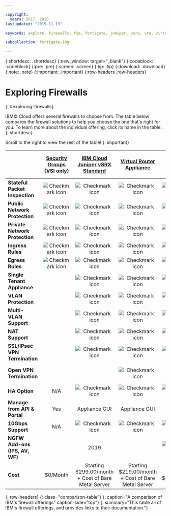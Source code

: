 ```yaml
---

copyright:
  years: 2017, 2018
lastupdated: "2019-11-13"

keywords: explore, firewalls, fsa, fortigate, juniper, vsrx, vra, virtual router appliance, security, vyatta, comparison, features

subcollection: fortigate-10g

---
```


{:shortdesc: .shortdesc}
{:new_window: target="_blank"}
{:codeblock: .codeblock}
{:pre: .pre}
{:screen: .screen}
{:tip: .tip}
{:download: .download}
{:note: .note}
{:important: .important}
{:row-headers .row-headers}

# Exploring Firewalls
{: #exploring-firewalls}

IBM© Cloud offers several firewalls to choose from. The table below compares the firewall solutions to help you choose the one that's right for you. To learn more about the individual offering, click its name in the table.
{: shortdesc}

Scroll to the right to view the rest of the table!
{: important}

|        | [Security Groups](/docs/infrastructure/security-groups?topic=security-groups-getting-started) (VSI only) | [IBM Cloud Juniper vSRX Standard](/docs/infrastructure/vsrx?topic=vsrx-getting-started) |[Virtual Router Appliance](/docs/infrastructure/virtual-router-appliance?topic=virtual-router-appliance-getting-started) | [FortiGate Security Appliance 10Gbps](/docs/infrastructure/fortigate-10g?topic=fortigate-10g-getting-started) | [FortiGate Security Appliance 1Gbps](/docs/infrastructure/fortigate-1g?topic=fortigate-1g-getting-started) | [Hardware Firewall ](/docs/infrastructure/hardware-firewall-shared?topic=hardware-firewall-shared-getting-started) | [Hardware Firewall (Dedicated)](/docs/infrastructure/hardware-firewall-dedicated?topic=hardware-firewall-dedicated-getting-started) | [Cloud  Internet Services](/docs/infrastructure/cis?topic=cis-getting-started)
| ------- | :------: | :------: | :------: | :------: | :------: | :------: | :------: | :------: |
|**Stateful Packet Inspection**|![Checkmark icon](../../icons/checkmark-icon.svg)|![Checkmark icon](../../icons/checkmark-icon.svg)|![Checkmark icon](../../icons/checkmark-icon.svg)|![Checkmark icon](../../icons/checkmark-icon.svg)|![Checkmark icon](../../icons/checkmark-icon.svg)|![Checkmark icon](../../icons/checkmark-icon.svg)|![Checkmark icon](../../icons/checkmark-icon.svg)|IP Firewall only|
|**Public Network Protection**|![Checkmark icon](../../icons/checkmark-icon.svg)|![Checkmark icon](../../icons/checkmark-icon.svg)|![Checkmark icon](../../icons/checkmark-icon.svg)|![Checkmark icon](../../icons/checkmark-icon.svg)|![Checkmark icon](../../icons/checkmark-icon.svg)|![Checkmark icon](../../icons/checkmark-icon.svg)|![Checkmark icon](../../icons/checkmark-icon.svg)|![Checkmark icon](../../icons/checkmark-icon.svg)|
|**Private Network Protection**|![Checkmark icon](../../icons/checkmark-icon.svg)|![Checkmark icon](../../icons/checkmark-icon.svg)|![Checkmark icon](../../icons/checkmark-icon.svg)|![Checkmark icon](../../icons/checkmark-icon.svg)|||||
|**Ingress Rules**|![Checkmark icon](../../icons/checkmark-icon.svg)|![Checkmark icon](../../icons/checkmark-icon.svg)|![Checkmark icon](../../icons/checkmark-icon.svg)|![Checkmark icon](../../icons/checkmark-icon.svg)|![Checkmark icon](../../icons/checkmark-icon.svg)|![Checkmark icon](../../icons/checkmark-icon.svg)|![Checkmark icon](../../icons/checkmark-icon.svg)|IP Firewall only
|**Egress Rules**|![Checkmark icon](../../icons/checkmark-icon.svg)|![Checkmark icon](../../icons/checkmark-icon.svg)|![Checkmark icon](../../icons/checkmark-icon.svg)|![Checkmark icon](../../icons/checkmark-icon.svg)|![Checkmark icon](../../icons/checkmark-icon.svg)||||
|**Single Tenant Appliance**||![Checkmark icon](../../icons/checkmark-icon.svg)|![Checkmark icon](../../icons/checkmark-icon.svg)|![Checkmark icon](../../icons/checkmark-icon.svg)|![Checkmark icon](../../icons/checkmark-icon.svg)||![Checkmark icon](../../icons/checkmark-icon.svg)||
|**VLAN Protection**||![Checkmark icon](../../icons/checkmark-icon.svg)|![Checkmark icon](../../icons/checkmark-icon.svg)|![Checkmark icon](../../icons/checkmark-icon.svg)|![Checkmark icon](../../icons/checkmark-icon.svg)||![Checkmark icon](../../icons/checkmark-icon.svg)||
|**Multi-VLAN Support**||![Checkmark icon](../../icons/checkmark-icon.svg)|![Checkmark icon](../../icons/checkmark-icon.svg)|![Checkmark icon](../../icons/checkmark-icon.svg)|||||
|**NAT Support**||![Checkmark icon](../../icons/checkmark-icon.svg)|![Checkmark icon](../../icons/checkmark-icon.svg)|![Checkmark icon](../../icons/checkmark-icon.svg)|![Checkmark icon](../../icons/checkmark-icon.svg)||||
|**SSL/IPsec VPN Termination**||![Checkmark icon](../../icons/checkmark-icon.svg)|![Checkmark icon](../../icons/checkmark-icon.svg)|![Checkmark icon](../../icons/checkmark-icon.svg)|![Checkmark icon](../../icons/checkmark-icon.svg)||||
|**Open VPN Termination**|||![Checkmark icon](../../icons/checkmark-icon.svg)|||||Supported with single port on TCP/UDP|
|**HA Option**|N/A|![Checkmark icon](../../icons/checkmark-icon.svg)|![Checkmark icon](../../icons/checkmark-icon.svg)|![Checkmark icon](../../icons/checkmark-icon.svg)|![Checkmark icon](../../icons/checkmark-icon.svg)||![Checkmark icon](../../icons/checkmark-icon.svg)|Using Range and Load Balancers|
|**Manage from API & Portal**|Yes|Appliance GUI|Appliance GUI|Appliance GUI|Appliance GUI|Yes|Yes|Cloud console|
|**10Gbps Support**|N/A|![Checkmark icon](../../icons/checkmark-icon.svg)|![Checkmark icon](../../icons/checkmark-icon.svg)|![Checkmark icon](../../icons/checkmark-icon.svg)|||||
|**NGFW Add-ons (IPS, AV, WF)**||2019||![Checkmark icon](../../icons/checkmark-icon.svg)|![Checkmark icon](../../icons/checkmark-icon.svg)|||TLS encryption, IP Firewall rules, and Proxy Protocol v1
|**Cost**|$0/Month|Starting $299.00/month + Cost of Bare Metal Server | Starting $219.00/month + Cost of Bare Metal Server|Starting $4,999.00/month|Starting $999.00/month|Starting $99.00/month|Starting $999.00/month|Starting $275.00/Domain|
{: row-headers}
{: class="comparison-table"}
{: caption="A comparison of IBM's firewall offerings" caption-side="top"}
{: summary="This table all of IBM's firewall offerings, and provides links to their documentation."}
